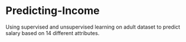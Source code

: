 # Predicting-Income
Using supervised and unsupervised learning on adult dataset to predict salary based on 14 different attributes.
